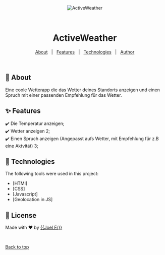 <div align="center" id="top"> 
  <img src="./.github/app.gif" alt="ActiveWeather" />

&#xa0;

  <!-- <a href="https://activeweather.netlify.app">Demo</a> -->
</div>

<h1 align="center">ActiveWeather</h1>

<a href="https://joelfr-dev.github.io/ActiveWeather/"></a>

<!-- Status -->

<!-- <h4 align="center">
	🚧  ActiveWeather 🚀 Under construction...  🚧
</h4>

<hr> -->

<p align="center">
  <a href="#dart-about">About</a> &#xa0; | &#xa0; 
  <a href="#sparkles-features">Features</a> &#xa0; | &#xa0;
  <a href="#rocket-technologies">Technologies</a> &#xa0; | &#xa0;
  <a href="https://github.com/joelfr-dev" target="_blank">Author</a>
</p>

<br>

## :dart: About

Eine coole Wetterapp die das Wetter deines Standorts anzeigen und
einen Spruch mit einer passenden Empfehlung für das Wetter.

## :sparkles: Features

:heavy_check_mark: Die Temperatur anzeigen;\
:heavy_check_mark: Wetter anzeigen 2;\
:heavy_check_mark: Einen Spruch anzeigen (Angepasst aufs Wetter, mit Empfehlung für z.B eine Aktvität) 3;

## :rocket: Technologies

The following tools were used in this project:

- [HTMl]
- [CSS]
- [Javascript]
- [Geolocation in JS]

## :memo: License

Made with :heart: by <a href="https://github.com/joelfr-dev" target="_blank">{{Joel Fr}}</a>

&#xa0;

<a href="#top">Back to top</a>
